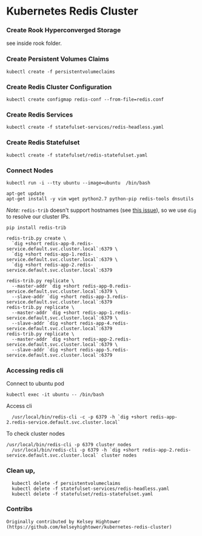 # Kubernetes Redis Cluster

### Create Rook Hyperconverged Storage

see inside rook folder.


### Create Persistent Volumes Claims

```
kubectl create -f persistentvolumeclaims
```

### Create Redis Cluster Configuration

```
kubectl create configmap redis-conf --from-file=redis.conf
```

### Create Redis Services

```
kubectl create -f statefulset-services/redis-headless.yaml
```

### Create Redis Statefulset

```
kubectl create -f statefulset/redis-statefulset.yaml
```

### Connect Nodes

```
kubectl run -i --tty ubuntu --image=ubuntu  /bin/bash
```

```
apt-get update
apt-get install -y vim wget python2.7 python-pip redis-tools dnsutils
```

*Note:* `redis-trib` doesn't support hostnames (see [this issue](https://github.com/antirez/redis/issues/2565)), so we use `dig` to resolve our cluster IPs.

```
pip install redis-trib
```

```
redis-trib.py create \
  `dig +short redis-app-0.redis-service.default.svc.cluster.local`:6379 \
  `dig +short redis-app-1.redis-service.default.svc.cluster.local`:6379 \
  `dig +short redis-app-2.redis-service.default.svc.cluster.local`:6379

redis-trib.py replicate \
  --master-addr `dig +short redis-app-0.redis-service.default.svc.cluster.local`:6379 \
  --slave-addr `dig +short redis-app-3.redis-service.default.svc.cluster.local`:6379
redis-trib.py replicate \
  --master-addr `dig +short redis-app-1.redis-service.default.svc.cluster.local`:6379 \
  --slave-addr `dig +short redis-app-4.redis-service.default.svc.cluster.local`:6379
redis-trib.py replicate \
  --master-addr `dig +short redis-app-2.redis-service.default.svc.cluster.local`:6379 \
  --slave-addr `dig +short redis-app-5.redis-service.default.svc.cluster.local`:6379
```

### Accessing redis cli

Connect to ubuntu  pod

```
kubectl exec -it ubuntu -- /bin/bash
```
Access cli

```
  /usr/local/bin/redis-cli -c -p 6379 -h `dig +short redis-app-2.redis-service.default.svc.cluster.local`
```
To check cluster nodes

```
/usr/local/bin/redis-cli -p 6379 cluster nodes
  /usr/local/bin/redis-cli -p 6379 -h `dig +short redis-app-2.redis-service.default.svc.cluster.local` cluster nodes
```

### Clean up,

```
  kubectl delete -f persistentvolumeclaims
  kubectl delete -f statefulset-services/redis-headless.yaml
  kubectl delete -f statefulset/redis-statefulset.yaml
```

### Contribs

```
Originally contributed by Kelsey Hightower (https://github.com/kelseyhightower/kubernetes-redis-cluster)
```
